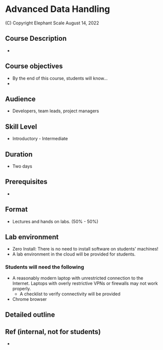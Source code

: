 # Advanced Data Handling

(C) Copyright Elephant Scale
August 14, 2022

## Course Description

* 

## Course objectives
* By the end of this course, students will know...
* 

## Audience
* Developers, team leads, project managers

## Skill Level

* Introductory - Intermediate

## Duration
* Two days

## Prerequisites
* 


## Format
* Lectures and hands on labs. (50% - 50%)


## Lab environment
* Zero Install: There is no need to install software on students' machines!
* A lab environment in the cloud will be provided for students.

### Students will need the following
* A reasonably modern laptop with unrestricted connection to the Internet. Laptops with overly restrictive VPNs or firewalls may not work properly.
    * A checklist to verify connectivity will be provided
* Chrome browser

## Detailed outline

### 


## Ref (internal, not for students)
*